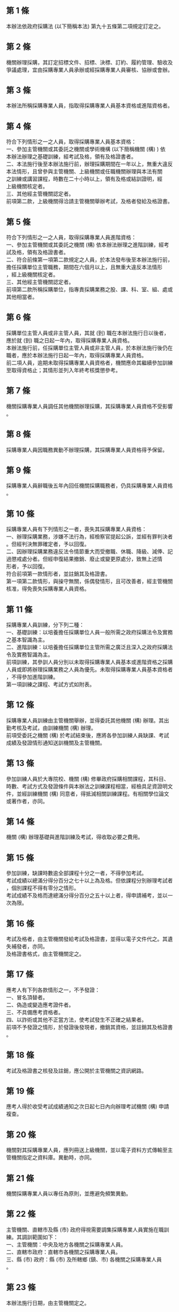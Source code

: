 第 1 條
-------
本辦法依政府採購法 (以下簡稱本法) 第九十五條第二項規定訂定之。

第 2 條
-------
機關辦理採購，其訂定招標文件、招標、決標、訂約、履約管理、驗收及  
爭議處理，宜由採購專業人員承辦或經採購專業人員審核、協辦或會辦。

第 3 條
-------
本辦法所稱採購專業人員，指取得採購專業人員基本資格或進階資格者。

第 4 條
-------
符合下列情形之一之人員，取得採購專業人員基本資格：  
一、參加主管機關或其委託之機關或學術機構 (以下簡稱機關 (構) ) 依  
    本辦法辦理之基礎訓練，經考試及格，領有及格證書者。  
二、本法施行後至本辦法施行前，辦理採購期間在一年以上，無重大違反  
    本法情形，且曾參與主管機關、上級機關或任職機關辦理與本法有關  
    之訓練或講習課程，時數在二十小時以上，領有及格或結訓證明，經  
    上級機關核定者。  
三、其他經主管機關認定者。  
前項第二款，上級機關得洽請主管機關舉辦考試，及格者發給及格證書。

第 5 條
-------
符合下列情形之一之人員，取得採購專業人員進階資格：  
一、參加主管機關或其委託之機關 (構) 依本辦法辦理之進階訓練，經考  
    試及格，領有及格證書者。  
二、符合前條第一項第二款規定之人員，於本法發布後至本辦法施行前，  
    擔任採購單位主管職務，期間在六個月以上，且無重大違反本法情形  
    ，經上級機關核定者。  
三、其他經主管機關認定者。  
前項第二款所稱採購單位，指專責採購業務之股、課、科、室、組、處或  
其他相當者。

第 6 條
-------
採購單位主管人員或非主管人員，其就 (到) 職在本辦法施行日以後者，  
應於就 (到) 職之日起一年內，取得採購專業人員資格。  
本辦法施行前，任採購單位主管人員或非主管人員，於本辦法施行後仍在  
職者，應於本辦法施行日起一年內，取得採購專業人員資格。  
前二項人員，逾期未取得採購專業人員資格者，機關應命其繼續參加訓練  
至取得資格止；其情形並列入年終考核獎懲參考。

第 7 條
-------
機關採購專業人員調任其他機關辦理採購，其採購專業人員資格不受影響  
。

第 8 條
-------
採購專業人員因職務異動不辦理採購，其採購專業人員資格得予保留。

第 9 條
-------
採購專業人員辭職後五年內回任機關採購職務者，仍具採購專業人員資格  
。

第 10 條
--------
採購專業人員有下列情形之一者，喪失其採購專業人員資格：  
一、辦理採購業務，涉嫌不法行為，經檢察官提起公訴，並經有罪判決者  
    。但經判決無罪確定者，予以回復。  
二、因辦理採購業務違反法令情節重大而受撤職、休職、降級、減俸、記  
    過懲戒處分者。但經申復結果撤銷、廢止或變更原處分，致無上述情  
    形者，予以回復。  
符合前項第一款情形者，並註銷其及格證書。  
第一項第二款情形，與操守無關，係偶發情形，且可改善者，經主管機關  
核准，得免喪失採購專業人員資格。

第 11 條
--------
採購專業人員訓練，分下列二種：  
一、基礎訓練：以培養擔任採購單位人員一般所需之政府採購法令及實務  
    之基本智識為主。  
二、進階訓練：以培養擔任採購單位主管所需之廣泛且深入之政府採購法  
    令及實務智識為主。  
前項訓練，其參訓人員分別以未取得採購專業人員基本或進階資格之採購  
人員或即將辦理採購業務之人員為優先。未取得採購專業人員基本資格者  
，不得參加進階訓練。  
第一項訓練之課程、考試方式如附表。

第 12 條
--------
採購專業人員訓練由主管機關舉辦，並得委託其他機關 (構) 辦理。其出  
勤考核及考試，由訓練機關 (構) 辦理。  
前項受委託之機關 (構) 於考試結束後，應將各參加訓練人員缺課、考試  
成績及發證情形通知送訓機關及主管機關。

第 13 條
--------
參加訓練人員於大專院校、機關 (構) 修畢政府採購相關課程，其科目、  
時數、考試方式及發證條件與本辦法之訓練課程相當，經檢具足資證明文  
件，並經訓練機關 (構) 同意者，得抵減相關訓練課程。有相關學位論文  
或著作者，亦同。

第 14 條
--------
機關 (構) 辦理基礎與進階訓練及考試，得收取必要之費用。

第 15 條
--------
參加訓練，缺課時數逾全部課程十分之一者，不得參加考試。  
考試成績以總滿分得分百分之七十以上為及格。但依課程分別辦理考試者  
，個別課程不得有零分之情形。  
考試成績不及格而達總滿分得分百分之五十以上者，得申請補考，並以一  
次為限。

第 16 條
--------
考試及格者，由主管機關發給考試及格證書，並得以電子文件代之。其遺  
失補發者，亦同。  
及格證書格式，由主管機關定之。

第 17 條
--------
應考人有下列各款情形之一，不予發證：  
一、冒名頂替者。  
二、偽造或變造應考證件者。  
三、不具備應考資格者。  
四、以詐術或其他不正當方法，使考試發生不正確之結果者。  
前項不予發證之情形，於發證後發現者，撤銷其資格，並註銷其及格證書  
。

第 18 條
--------
考試及格證書之核發及註銷，應公開於主管機關之資訊網路。

第 19 條
--------
應考人得於收受考試成績通知之次日起七日內向辦理考試機關 (構) 申請  
複查。

第 20 條
--------
機關對其採購專業人員，應列冊送上級機關，並以電子資料方式傳輸至主  
管機關指定之資料庫。異動時，亦同。

第 21 條
--------
機關採購專業人員以專任為原則，並應避免頻繁異動。

第 22 條
--------
主管機關、直轄市及縣 (市) 政府得視需要調集採購專業人員實施在職訓  
練。其調訓範圍如下：  
一、主管機關：中央及地方各機關之採購專業人員。  
二、直轄市政府：直轄市各機關之採購專業人員。  
三、縣 (市) 政府：縣 (市) 及所轄鄉 (鎮、市) 各機關之採購專業人員  
    。

第 23 條
--------
本辦法施行日期，由主管機關定之。

